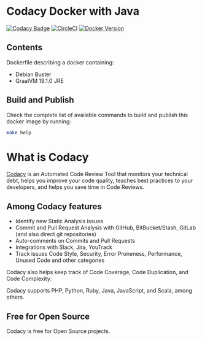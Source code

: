 # Codacy Docker with Java

[![Codacy Badge](https://api.codacy.com/project/badge/Grade/6aed39159ad443afbd9ddca65a945731)](https://www.codacy.com/gh/codacy/docker-java?utm_source=github.com&amp;utm_medium=referral&amp;utm_content=codacy/docker-java&amp;utm_campaign=Badge_Grade)
[![CircleCI](https://circleci.com/gh/codacy/docker-java.svg?style=svg)](https://circleci.com/gh/codacy/docker-java)
[![Docker Version](https://images.microbadger.com/badges/version/codacy/docker-java.svg)](https://microbadger.com/images/codacy/docker-java "Get your own version badge on microbadger.com")

## Contents

Dockerfile describing a docker containing:
  - Debian Buster
  - GraalVM 19.1.0 JRE

## Build and Publish

Check the complete list of available commands to build and publish this docker image by running:

```sh
make help
```

# What is Codacy

[Codacy](https://www.codacy.com/) is an Automated Code Review Tool that monitors your technical debt,
helps you improve your code quality, teaches best practices to your developers, and helps you save time in Code Reviews.

## Among Codacy features

- Identify new Static Analysis issues
- Commit and Pull Request Analysis with GitHub, BitBucket/Stash, GitLab (and also direct git repositories)
- Auto-comments on Commits and Pull Requests
- Integrations with Slack, Jira, YouTrack
- Track issues Code Style, Security, Error Proneness, Performance, Unused Code and other categories

Codacy also helps keep track of Code Coverage, Code Duplication, and Code Complexity.

Codacy supports PHP, Python, Ruby, Java, JavaScript, and Scala, among others.

## Free for Open Source

Codacy is free for Open Source projects.
